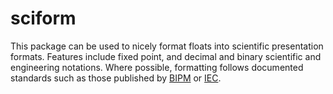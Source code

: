 # sciform

This package can be used to nicely format floats into scientific 
presentation formats. Features include fixed point, and decimal and binary 
scientific and engineering notations. Where possible, formatting follows 
documented standards such as those published by 
[BIPM](https://www.bipm.org/en/) or [IEC](https://iec.ch/homepage).


